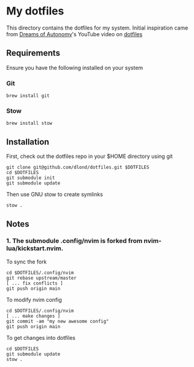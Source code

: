 # My dotfiles

This directory contains the dotfiles for my system. Initial inspiration came from [Dreams of Autonomy](https://github.com/dreamsofautonomy)'s YouTube video on [dotfiles](https://www.youtube.com/watch?v=y6XCebnB9gs)


## Requirements

Ensure you have the following installed on your system

### Git
```
brew install git
```

### Stow
```
brew install stow
```

## Installation

First, check out the dotfiles repo in your $HOME directory using git

```
git clone git@github.com/dlond/dotfiles.git $DOTFILES
cd $DOTFILES
git submodule init
git submodule update
```

Then use GNU stow to create symlinks

```
stow .
```

## Notes

### 1. The submodule .config/nvim is forked from nvim-lua/kickstart.nvim.

To sync the fork

```
cd $DOTFILES/.config/nvim
git rebase upstream/master
[ ... fix conflicts ]
git push origin main
```

To modify nvim config 

```
cd $DOTFILES/.config/nvim
[ ... make changes ]
git commit -am "my new awesome config"
git push origin main
```

To get changes into dotfiles

```
cd $DOTFILES
git submodule update
stow .
```
